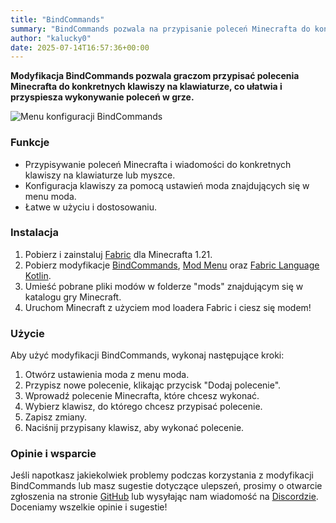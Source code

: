 ```yaml
---
title: "BindCommands"
summary: "BindCommands pozwala na przypisanie poleceń Minecrafta do konkretnych klawiszy na klawiaturze, co ułatwia i przyspiesza wykonywanie poleceń w grze."
author: "kalucky0"
date: 2025-07-14T16:57:36+00:00
---
```


**Modyfikacja BindCommands pozwala graczom przypisać polecenia Minecrafta do konkretnych klawiszy na klawiaturze, co ułatwia i przyspiesza wykonywanie poleceń w grze.**

![Menu konfiguracji BindCommands](/images/bind-cmd-menu.webp "Zrzut ekranu z menu konfiguracji")

### Funkcje

- Przypisywanie poleceń Minecrafta i wiadomości do konkretnych klawiszy na klawiaturze lub myszce.
- Konfiguracja klawiszy za pomocą ustawień moda znajdujących się w menu moda.
- Łatwe w użyciu i dostosowaniu.

### Instalacja

1. Pobierz i zainstaluj [Fabric](https://fabricmc.net/use/installer/) dla Minecrafta 1.21.
2. Pobierz modyfikacje [BindCommands](https://www.curseforge.com/minecraft/mc-mods/bindcommands), [Mod Menu](https://github.com/TerraformersMC/ModMenu) oraz [Fabric Language Kotlin](https://github.com/FabricMC/fabric-language-kotlin).
3. Umieść pobrane pliki modów w folderze "mods" znajdującym się w katalogu gry Minecraft.
4. Uruchom Minecraft z użyciem mod loadera Fabric i ciesz się modem!

### Użycie

Aby użyć modyfikacji BindCommands, wykonaj następujące kroki:

1. Otwórz ustawienia moda z menu moda.
2. Przypisz nowe polecenie, klikając przycisk "Dodaj polecenie".
3. Wprowadź polecenie Minecrafta, które chcesz wykonać.
4. Wybierz klawisz, do którego chcesz przypisać polecenie.
5. Zapisz zmiany.
6. Naciśnij przypisany klawisz, aby wykonać polecenie.

### Opinie i wsparcie

Jeśli napotkasz jakiekolwiek problemy podczas korzystania z modyfikacji BindCommands lub masz sugestie dotyczące ulepszeń, prosimy o otwarcie zgłoszenia na stronie [GitHub](https://github.com/devs-immortal/bind-cmd/issues) lub wysyłając nam wiadomość na [Discordzie](https://discord.com/invite/TvuNtNYEvr). Doceniamy wszelkie opinie i sugestie!